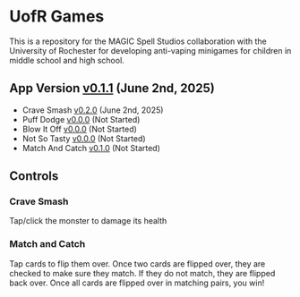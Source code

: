 # UofR Games
This is a repository for the MAGIC Spell Studios collaboration with the University of Rochester for developing anti-vaping minigames for children in middle school and high school.

## App Version [v0.1.1](https://github.com/qusr08/UofR-Games/blob/main/CHANGELOG.md) (June 2nd, 2025)
* Crave Smash [v0.2.0](https://github.com/qusr08/UofR-Games/blob/main/Changelogs/CRAVESMASH_CHANGELOG.md) (June 2nd, 2025)
* Puff Dodge [v0.0.0](https://github.com/qusr08/UofR-Games/blob/main/Changelogs/PUFFDODGE_CHANGELOG.md) (Not Started)
* Blow It Off [v0.0.0](https://github.com/qusr08/UofR-Games/blob/main/Changelogs/BLOWITOFF_CHANGELOG.md) (Not Started)
* Not So Tasty [v0.0.0](https://github.com/qusr08/UofR-Games/blob/main/Changelogs/NOTSOTASTY_CHANGELOG.md) (Not Started)
* Match And Catch [v0.1.0](https://github.com/qusr08/UofR-Games/blob/main/Changelogs/MATCHANDCATCH_CHANGELOG.md) (Not Started)

## Controls
### Crave Smash
Tap/click the monster to damage its health
### Match and Catch
Tap cards to flip them over. Once two cards are flipped over, they are checked to make sure they match. If they do not match, they are flipped back over. Once all cards are flipped over in matching pairs, you win!
